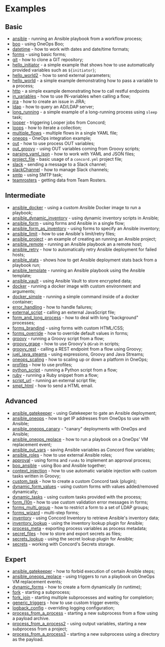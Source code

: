 # Examples

## Basic

* [ansible](ansible) - running an Ansible playbook from a workflow process;
* [boo](boo) - using OneOps Boo;
* [datetime](datetime) - how to work with dates and date/time formats;
* [forms](forms) - using basic forms;
* [git](git) - how to clone a GIT repository;
* [hello_initiator](hello_initiator) - a simple example that shows how to use automatically provided variables such as `${initiator}`;
* [hello_world2](hello_world2) - how to send external parameters;
* [hello_world](hello_world) - a simple example demonstrating how to pass a variable to a process;
* [http](http) - a simple example demonstrating how to call restful endpoints
* [in_variables](in_variables) - how to use IN-variables when calling a flow;
* [jira](jira) - how to create an issue in JIRA;
* [ldap](ldap) - how to query an AD/LDAP server;
* [long_running](long_running) - a simple example of a long-running process using `sleep` task;
* [looper](looper) - triggering Looper jobs from Concord;
* [loops](loops) - how to iterate a collection;
* [multiple_flows](multiple_flows) - multiple flows in a single YAML file;
* [oneops](oneops) - OneOps integration example;
* [out](out) - how to use process OUT variables;
* [out_groovy](out_groovy) - using OUT variables coming from Groovy scripts;
* [parsing_yaml_json](parsing_yaml_json) - how to work with YAML and JSON files;
* [project_file](project_file) - basic usage of a `concord.yml` project file;
* [slack](slack) - sending a message to a Slack channel;
* [slackChannel](slackChannel) - how to manage Slack channels;
* [smtp](smtp) - using SMTP task;
* [teamrosters](teamrosters) - getting data from Team Rosters.

## Intermediate

* [ansible_docker](ansible_docker) - using a custom Ansible Docker image to run a playbook;
* [ansible_dynamic_inventory](ansible_dynamic_inventory) - using dynamic inventory scripts in Ansible;
* [ansible_form](ansible_form) - using forms and Ansible in a single flow;
* [ansible_form_as_inventory](ansible_form_as_inventory) - using forms to specify an Ansible inventory;
* [ansible_limit](ansible_limit) - how to use Ansible's limit/retry files;
* [ansible_project](ansible_project) - an example of creating an running an Ansible project;
* [ansible_remote](ansible_remote) - running an Ansible playbook an a remote host;
* [ansible_retry](ansible_retry) - how to automatically retry Ansible deployment for failed hosts;
* [ansible_stats](ansible_stats) - shows how to get Ansible deployment stats back from a playbook run;
* [ansible_template](ansible_template) - running an Ansible playbook using the Ansible template;
* [ansible_vault](ansible_vault) - using Ansible Vault to store encrypted data;
* [docker](docker) - running a docker image with custom environment and arguments;
* [docker_simple](docker_simple) - running a simple command inside of a docker container;
* [error_handling](error_handling) - how to handle failures;
* [external_script](external_script) - calling an external JavaScript file;
* [form_and_long_process](form_and_long_process) - how to deal with long "background" processes;
* [forms_brandind](forms_branding) - using forms with custom HTML/CSS;
* [forms_override](forms_override) - how to override default values in forms;
* [groovy](groovy) - running a Groovy script from a flow;
* [groovy_grape](groovy_grape) - how to use Groovy's `@Grab` in scripts;
* [groovy_rest](groovy_rest) - calling a REST endpoint from a flow using Groovy;
* [juel_java_steams](juel_java_steams) - using expressions, Groovy and Java Streams;
* [oneops_scaling](oneops_scaling) - how to scaling up or down a platform in OneOps;
* [profiles](profiles) - how to use profiles;
* [python_script](python_script) - running a Python script from a flow;
* [ruby](ruby) - running a Ruby snippet from a flow;
* [script_url](script_url) - running an external script file;
* [smpt_html](smtp_html) - how to send a HTML email.


## Advanced

* [ansible_gatekeeper](ansible_gatekeeper) - using Gatekeeper to gate an Ansible deployment;
* [ansible_oneops](ansible_oneops) - how to get IP addresses from OneOps to use with Ansible;
* [ansible_oneops_canary](ansible_oneops_canary) - "canary" deployments with OneOps and Ansible;
* [ansible_oneops_replace](ansible_oneops_replace) - how to run a playbook on a OneOps' VM replacement event;
* [ansible_out_vars](ansible_out_vars) - saving Ansible variables as Concord flow variables;
* [ansible_roles](#ansible_roles) - how to use external Ansible roles;
* [approval](approval) - using forms and `runAs` to implement an approval process;
* [boo_ansible](boo_ansible) - using Boo and Ansible together;
* [context_injection](context_injection) - how to use automatic variable injection with custom tasks written in Groovy;
* [custom_task](custom_task) - how to create a custom Concord task (plugin);
* [dynamic_form_values](dynamic_form_values) - using custom forms with values added/removed dynamically;
* [dynamic_tasks](dynamic_tasks) - using custom tasks provided with the process;
* [form_l10n](form_l10n) - how to use custom validation error messages in forms;
* [forms_multi_group](forms_multi_group) - how to restrict a form to a set of LDAP groups;
* [forms_wizard](forms_wizard) - multi-step forms;
* [inventory](inventory) - using Concord Inventory to retrieve Ansible's inventory data;
* [inventory_lookup](inventory_lookup) - using the inventory lookup plugin for Ansible;
* [process_meta](process_meta) - exporting process variables as process metadata;
* [secret_files](secret_files) - how to store and export secrets as files;
* [secrets_lookup](secret_lookup) - using the secret lookup plugin for Ansible;
* [secrets](secrets) - working with Concord's Secrets storage.

## Expert

* [ansible_gatekeeper](ansible_gatekeeper) - how to forbid execution of certain Ansible steps;
* [ansible_oneops_replace](ansible_oneops_replace) - using triggers to run a playbook on OneOps VM replacement events;
* [dynamic_forms](dynamic_forms) - how to create a form dynamically (in runtime);
* [fork](fork) - starting a subprocess;
* [fork_join](fork_join) - starting multiple subprocesses and waiting for completion;
* [generic_triggers](generic_triggers) - how to use custom trigger events;
* [logback_config](logback_config) - overriding logging configuration;
* [process_from_a_process](process_from_a_process) - starting a new subprocess from a flow using a payload archive.
* [process_from_a_process2](process_from_a_process2) - using output variables, starting a new subprocess from a project;
* [process_from_a_process3](process_from_a_process3) - starting a new subprocess using a directory as the payload.
